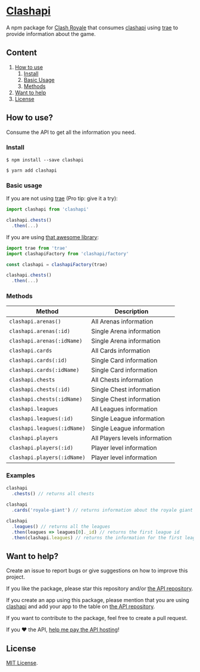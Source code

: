 # [Clashapi](https://www.npmjs.com/package/clashapi/)

A npm package for [Clash Royale](http://supercell.com/en/games/clashroyale/) that consumes [clashapi](http://clashapi.xyz/) using [trae](https://github.com/Huemul/trae) to provide information about the game.

## Content

1. [How to use](#how-to-use)
    1. [Install](#install)
    2. [Basic Usage](#basic-usage)
    3. [Methods](#methods)
2. [Want to help](#want-to-help)
3. [License](#license)

## How to use?

Consume the API to get all the information you need.

### Install

```
$ npm install --save clashapi
```

```
$ yarn add clashapi
```

### Basic usage

If you are not using [trae](https://github.com/Huemul/trae) (Pro tip: give it a try):

```js
import clashapi from 'clashapi'

clashapi.chests()
  .then(...)
```

If you are using [that awesome library](https://github.com/Huemul/trae):

```js
import trae from 'trae'
import clashapiFactory from 'clashapi/factory'

const clashapi = clashapiFactory(trae)

clashapi.chests()
  .then(...)
```

### Methods

| Method | Description |
|---|---|
| `clashapi.arenas()` | All Arenas information |
| `clashapi.arenas(:id)` | Single Arena information |
| `clashapi.arenas(:idName)` | Single Arena information |
| `clashapi.cards` | All Cards information |
| `clashapi.cards(:id)` | Single Card information |
| `clashapi.cards(:idName)` | Single Card information |
| `clashapi.chests` | All Chests information |
| `clashapi.chests(:id)` | Single Chest information |
| `clashapi.chests(:idName)` | Single Chest information |
| `clashapi.leagues` | All Leagues information |
| `clashapi.leagues(:id)` | Single League information |
| `clashapi.leagues(:idName)` | Single League information |
| `clashapi.players` | All Players levels information |
| `clashapi.players(:id)` | Player level information |
| `clashapi.players(:idName)` | Player level information |

### Examples

```js
clashapi
  .chests() // returns all chests
  
clashapi
  .cards('royale-giant') // returns information about the royale giant

clashapi
  .leagues() // returns all the leagues
  .then(leagues => leagues[0]._id) // returns the first league id
  .then(clashapi.leagues) // returns the information for the first league, sending the id to the API
```

## Want to help?

Create an issue to report bugs or give suggestions on how to improve this project.

If you like the package, please star this repository and/or [the API repository](https://github.com/martincarrera/clash-royale-api).

If you create an app using this package, please mention that you are using [clashapi](http://clashapi.xyz) and add your app to the table on [the API repository](https://github.com/martincarrera/clash-royale-api).

If you want to contribute to the package, feel free to create a pull request.

If you ❤️ the API, [help me pay the API hosting](http://patreon.com/martincarrera)!

## License

[MIT License](https://github.com/martincarrera/clashapi/blob/master/LICENSE).
